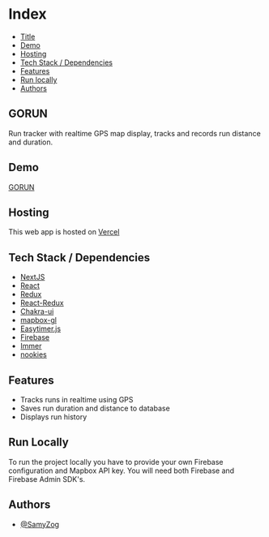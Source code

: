 # Index

-   [Title](#title)
-   [Demo](#demo)
-   [Hosting](#host)
-   [Tech Stack / Dependencies](#deps)
-   [Features](#features)
-   [Run locally](#run)
-   [Authors](#authors)

<h2 id="title">GORUN</h2>

Run tracker with realtime GPS map display, tracks and records run distance and duration.

<h2 id="demo">Demo</h2>

[GORUN](https://gorun-prod.vercel.app/)

<h2 id="host">Hosting</h2>

This web app is hosted on [Vercel](https://vercel.com/)

<h2 id="deps">Tech Stack / Dependencies</h2>

-   [NextJS](https://nextjs.org/)
-   [React](https://reactjs.org/)
-   [Redux](https://redux.js.org/)
-   [React-Redux](https://react-redux.js.org/)
-   [Chakra-ui](https://sass-lang.com/)
-   [mapbox-gl](https://docs.mapbox.com/mapbox-gl-js/guides/)
-   [Easytimer.js](https://albert-gonzalez.github.io/easytimer.js/)
-   [Firebase](https://console.firebase.google.com/)
-   [Immer](https://immerjs.github.io/immer/)
-   [nookies](https://github.com/maticzav/nookies)

<h2 id="features">Features</h2>

-   Tracks runs in realtime using GPS
-   Saves run duration and distance to database
-   Displays run history

<h2 id="run">Run Locally</h2>

To run the project locally you have to provide your own Firebase configuration and Mapbox API key. You will need both
Firebase and Firebase Admin SDK's.

<h2 id="authors">Authors</h2>

-   [@SamyZog](https://www.github.com/SamyZog)
